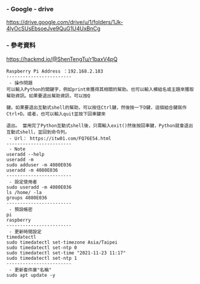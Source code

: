 ### - Google - drive
https://drive.google.com/drive/u/1/folders/1Jk-4lyOcSUsEbsoeJve9QuG1U4UxBnCg
### - 參考資料
https://hackmd.io/@ShenTengTu/r1baxV4pQ

```
Raspberry Pi Address ：192.168.2.183
------------------------
 - 操作問題
可以輸入Python的關鍵字，例如print來獲得其相關的幫助。也可以輸入模組名或主題來獲取幫助資訊。如果要退出幫助資訊，可以按Q

鍵。如果要退出互動式shell的幫助，可以按住Ctrl鍵，然後按一下D鍵，這個組合鍵寫作Ctrl+D。或者，也可以輸入quit並按下回車鍵來

退出。 當用完了Python互動式shell後，只需輸入exit()然後按回車鍵，Python就會退出互動式shell，並回到命令列。 
 - Url： https://itw01.com/FQ76E54.html
------------------------
 - Note
useradd --help
useradd -m
sudo adduser -m 4080E036
useradd -m 4080E036
------------------------
 - 設定使用者
sudo useradd -m 4080E036
ls /home/ -la
groups 4080E036
------------------------
 - 預設帳密
pi
raspberry
------------------------
 - 更新時間設定
timedatectl
sudo timedatectl set-timezone Asia/Taipei
sudo timedatectl set-ntp 0
sudo timedatectl set-time "2021-11-23 11:17"
sudo timedatectl set-ntp 1
------------------------
 - 更新套件庫"名稱"
sudo apt update -y
```
